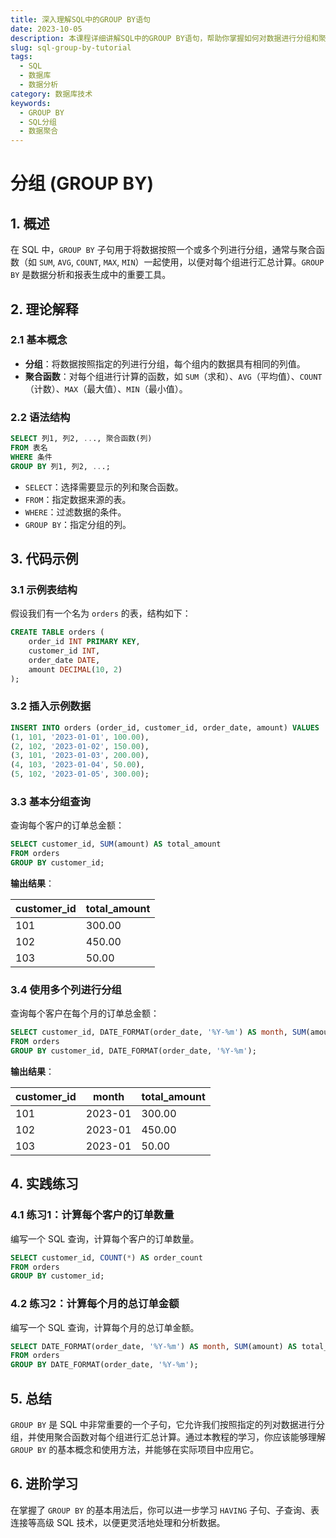 ```yaml
---
title: 深入理解SQL中的GROUP BY语句
date: 2023-10-05
description: 本课程详细讲解SQL中的GROUP BY语句，帮助你掌握如何对数据进行分组和聚合操作，提升数据分析能力。
slug: sql-group-by-tutorial
tags:
  - SQL
  - 数据库
  - 数据分析
category: 数据库技术
keywords:
  - GROUP BY
  - SQL分组
  - 数据聚合
---
```


# 分组 (GROUP BY)

## 1. 概述

在 SQL 中，`GROUP BY` 子句用于将数据按照一个或多个列进行分组，通常与聚合函数（如 `SUM`, `AVG`, `COUNT`, `MAX`, `MIN`）一起使用，以便对每个组进行汇总计算。`GROUP BY` 是数据分析和报表生成中的重要工具。

## 2. 理论解释

### 2.1 基本概念

- **分组**：将数据按照指定的列进行分组，每个组内的数据具有相同的列值。
- **聚合函数**：对每个组进行计算的函数，如 `SUM`（求和）、`AVG`（平均值）、`COUNT`（计数）、`MAX`（最大值）、`MIN`（最小值）。

### 2.2 语法结构

```sql
SELECT 列1, 列2, ..., 聚合函数(列)
FROM 表名
WHERE 条件
GROUP BY 列1, 列2, ...;
```

- `SELECT`：选择需要显示的列和聚合函数。
- `FROM`：指定数据来源的表。
- `WHERE`：过滤数据的条件。
- `GROUP BY`：指定分组的列。

## 3. 代码示例

### 3.1 示例表结构

假设我们有一个名为 `orders` 的表，结构如下：

```sql
CREATE TABLE orders (
    order_id INT PRIMARY KEY,
    customer_id INT,
    order_date DATE,
    amount DECIMAL(10, 2)
);
```

### 3.2 插入示例数据

```sql
INSERT INTO orders (order_id, customer_id, order_date, amount) VALUES
(1, 101, '2023-01-01', 100.00),
(2, 102, '2023-01-02', 150.00),
(3, 101, '2023-01-03', 200.00),
(4, 103, '2023-01-04', 50.00),
(5, 102, '2023-01-05', 300.00);
```

### 3.3 基本分组查询

查询每个客户的订单总金额：

```sql
SELECT customer_id, SUM(amount) AS total_amount
FROM orders
GROUP BY customer_id;
```

**输出结果**：

| customer_id | total_amount |
|-------------|--------------|
| 101         | 300.00       |
| 102         | 450.00       |
| 103         | 50.00        |

### 3.4 使用多个列进行分组

查询每个客户在每个月的订单总金额：

```sql
SELECT customer_id, DATE_FORMAT(order_date, '%Y-%m') AS month, SUM(amount) AS total_amount
FROM orders
GROUP BY customer_id, DATE_FORMAT(order_date, '%Y-%m');
```

**输出结果**：

| customer_id | month   | total_amount |
|-------------|---------|--------------|
| 101         | 2023-01 | 300.00       |
| 102         | 2023-01 | 450.00       |
| 103         | 2023-01 | 50.00        |

## 4. 实践练习

### 4.1 练习1：计算每个客户的订单数量

编写一个 SQL 查询，计算每个客户的订单数量。

```sql
SELECT customer_id, COUNT(*) AS order_count
FROM orders
GROUP BY customer_id;
```

### 4.2 练习2：计算每个月的总订单金额

编写一个 SQL 查询，计算每个月的总订单金额。

```sql
SELECT DATE_FORMAT(order_date, '%Y-%m') AS month, SUM(amount) AS total_amount
FROM orders
GROUP BY DATE_FORMAT(order_date, '%Y-%m');
```

## 5. 总结

`GROUP BY` 是 SQL 中非常重要的一个子句，它允许我们按照指定的列对数据进行分组，并使用聚合函数对每个组进行汇总计算。通过本教程的学习，你应该能够理解 `GROUP BY` 的基本概念和使用方法，并能够在实际项目中应用它。

## 6. 进阶学习

在掌握了 `GROUP BY` 的基本用法后，你可以进一步学习 `HAVING` 子句、子查询、表连接等高级 SQL 技术，以便更灵活地处理和分析数据。
